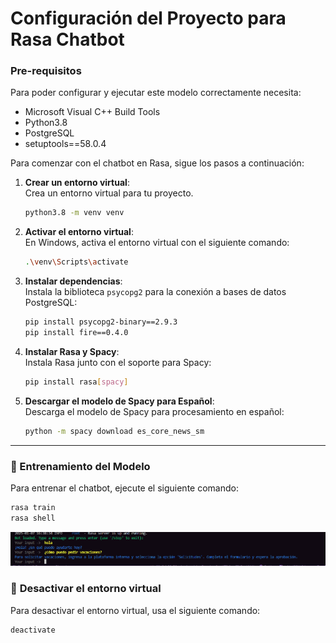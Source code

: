 # Configuración del Proyecto para Rasa Chatbot

### Pre-requisitos

Para poder configurar y ejecutar este modelo correctamente necesita:
- Microsoft Visual C++ Build Tools
- Python3.8
- PostgreSQL
- setuptools==58.0.4

Para comenzar con el chatbot en Rasa, sigue los pasos a continuación:

1. **Crear un entorno virtual**:  
   Crea un entorno virtual para tu proyecto.
   ```bash
   python3.8 -m venv venv
   ```

2. **Activar el entorno virtual**:  
   En Windows, activa el entorno virtual con el siguiente comando:
   ```bash
   .\venv\Scripts\activate
   ```

3. **Instalar dependencias**:  
   Instala la biblioteca `psycopg2` para la conexión a bases de datos PostgreSQL:
   ```bash
   pip install psycopg2-binary==2.9.3
   pip install fire==0.4.0
   ```

4. **Instalar Rasa y Spacy**:  
   Instala Rasa junto con el soporte para Spacy:
   ```bash
   pip install rasa[spacy]
   ```

5. **Descargar el modelo de Spacy para Español**:  
   Descarga el modelo de Spacy para procesamiento en español:
   ```bash
   python -m spacy download es_core_news_sm
   ```

---

### 🚀 Entrenamiento del Modelo

Para entrenar el chatbot, ejecute el siguiente comando:

```bash
rasa train
rasa shell
```
![alt text](image.png)

### 🔴 **Desactivar el entorno virtual**

Para desactivar el entorno virtual, usa el siguiente comando:

```bash
deactivate
```


